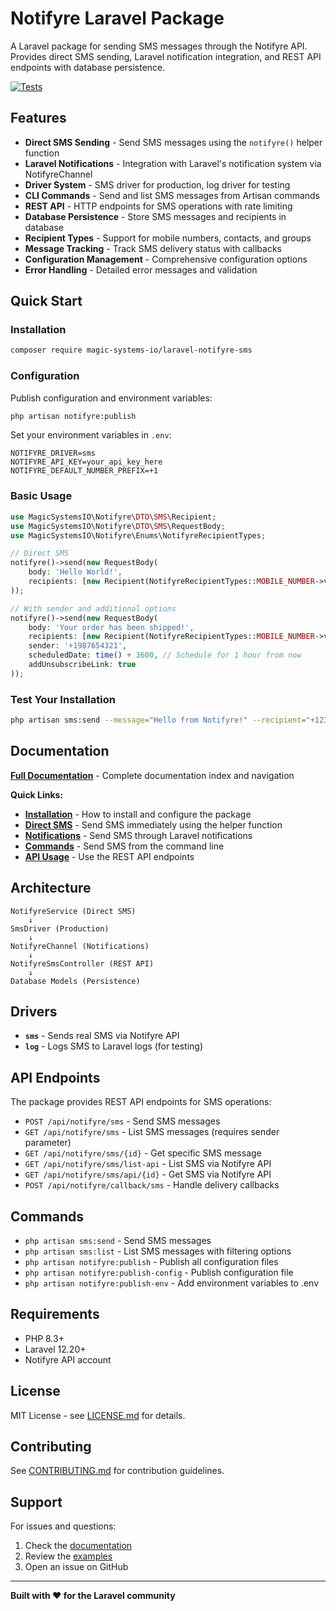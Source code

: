 # Notifyre Laravel Package

A Laravel package for sending SMS messages through the Notifyre API. Provides direct SMS sending, Laravel notification integration, and REST API endpoints with database persistence.

[![Tests](https://github.com/magic-systems-io/laravel-notifyre-sms/actions/workflows/tests.yml/badge.svg)](https://github.com/magic-systems-io/laravel-notifyre-sms/actions)

## Features

- **Direct SMS Sending** - Send SMS messages using the `notifyre()` helper function
- **Laravel Notifications** - Integration with Laravel's notification system via NotifyreChannel
- **Driver System** - SMS driver for production, log driver for testing
- **CLI Commands** - Send and list SMS messages from Artisan commands
- **REST API** - HTTP endpoints for SMS operations with rate limiting
- **Database Persistence** - Store SMS messages and recipients in database
- **Recipient Types** - Support for mobile numbers, contacts, and groups
- **Message Tracking** - Track SMS delivery status with callbacks
- **Configuration Management** - Comprehensive configuration options
- **Error Handling** - Detailed error messages and validation

## Quick Start

### Installation

```bash
composer require magic-systems-io/laravel-notifyre-sms
```

### Configuration

Publish configuration and environment variables:

```bash
php artisan notifyre:publish
```

Set your environment variables in `.env`:

```env
NOTIFYRE_DRIVER=sms
NOTIFYRE_API_KEY=your_api_key_here
NOTIFYRE_DEFAULT_NUMBER_PREFIX=+1
```

### Basic Usage

```php
use MagicSystemsIO\Notifyre\DTO\SMS\Recipient;
use MagicSystemsIO\Notifyre\DTO\SMS\RequestBody;
use MagicSystemsIO\Notifyre\Enums\NotifyreRecipientTypes;

// Direct SMS
notifyre()->send(new RequestBody(
    body: 'Hello World!',
    recipients: [new Recipient(NotifyreRecipientTypes::MOBILE_NUMBER->value, '+1234567890')]
));

// With sender and additional options
notifyre()->send(new RequestBody(
    body: 'Your order has been shipped!',
    recipients: [new Recipient(NotifyreRecipientTypes::MOBILE_NUMBER->value, '+1234567890')],
    sender: '+1987654321',
    scheduledDate: time() + 3600, // Schedule for 1 hour from now
    addUnsubscribeLink: true
));
```

### Test Your Installation

```bash
php artisan sms:send --message="Hello from Notifyre!" --recipient="+1234567890"
```

## Documentation

**[Full Documentation](./docs/README.md)** - Complete documentation index and navigation

**Quick Links:**

- **[Installation](./docs/getting-started/INSTALLATION.md)** - How to install and configure the package
- **[Direct SMS](./docs/usage/DIRECT_SMS.md)** - Send SMS immediately using the helper function
- **[Notifications](./docs/usage/NOTIFICATIONS.md)** - Send SMS through Laravel notifications
- **[Commands](./docs/usage/COMMANDS.md)** - Send SMS from the command line
- **[API Usage](./docs/usage/API.md)** - Use the REST API endpoints

## Architecture

```
NotifyreService (Direct SMS)
    ↓
SmsDriver (Production)
    ↓
NotifyreChannel (Notifications)
    ↓
NotifyreSmsController (REST API)
    ↓
Database Models (Persistence)
```

## Drivers

- **`sms`** - Sends real SMS via Notifyre API
- **`log`** - Logs SMS to Laravel logs (for testing)

## API Endpoints

The package provides REST API endpoints for SMS operations:

- `POST /api/notifyre/sms` - Send SMS messages
- `GET /api/notifyre/sms` - List SMS messages (requires sender parameter)
- `GET /api/notifyre/sms/{id}` - Get specific SMS message
- `GET /api/notifyre/sms/list-api` - List SMS via Notifyre API
- `GET /api/notifyre/sms/api/{id}` - Get SMS via Notifyre API
- `POST /api/notifyre/callback/sms` - Handle delivery callbacks

## Commands

- `php artisan sms:send` - Send SMS messages
- `php artisan sms:list` - List SMS messages with filtering options
- `php artisan notifyre:publish` - Publish all configuration files
- `php artisan notifyre:publish-config` - Publish configuration file
- `php artisan notifyre:publish-env` - Add environment variables to .env

## Requirements

- PHP 8.3+
- Laravel 12.20+
- Notifyre API account

## License

MIT License - see [LICENSE.md](./LICENSE.md) for details.

## Contributing

See [CONTRIBUTING.md](./CONTRIBUTING.md) for contribution guidelines.

## Support

For issues and questions:

1. Check the [documentation](./docs/README.md)
2. Review the [examples](./docs/usage/DIRECT_SMS.md)
3. Open an issue on GitHub

---

**Built with ❤️ for the Laravel community**

